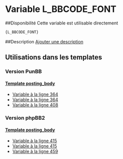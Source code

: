 # Variable L_BBCODE_FONT

##Disponibilité
Cette variable est utilisable directement

```html
{L_BBCODE_FONT}
```

##Description
[Ajouter une description](https://fa-tvars.appspot.com/var/L_BBCODE_FONT)

## Utilisations dans les templates

### Version PunBB

#### [Template posting_body](punbb/posting_body.md#readme)
* [Variable &agrave; la ligne 364](../punbb/posting_body.tpl#L364)
* [Variable &agrave; la ligne 364](../punbb/posting_body.tpl#L364)
* [Variable &agrave; la ligne 408](../punbb/posting_body.tpl#L408)

### Version phpBB2

#### [Template posting_body](subsilver/posting_body.md#readme)
* [Variable &agrave; la ligne 415](../subsilver/posting_body.tpl#L415)
* [Variable &agrave; la ligne 415](../subsilver/posting_body.tpl#L415)
* [Variable &agrave; la ligne 459](../subsilver/posting_body.tpl#L459)